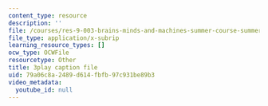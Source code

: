 ```yaml
---
content_type: resource
description: ''
file: /courses/res-9-003-brains-minds-and-machines-summer-course-summer-2015/79a06c8a2489d614fbfb97c931be89b3_eKKXJyabCAQ.srt
file_type: application/x-subrip
learning_resource_types: []
ocw_type: OCWFile
resourcetype: Other
title: 3play caption file
uid: 79a06c8a-2489-d614-fbfb-97c931be89b3
video_metadata:
  youtube_id: null
---
```

